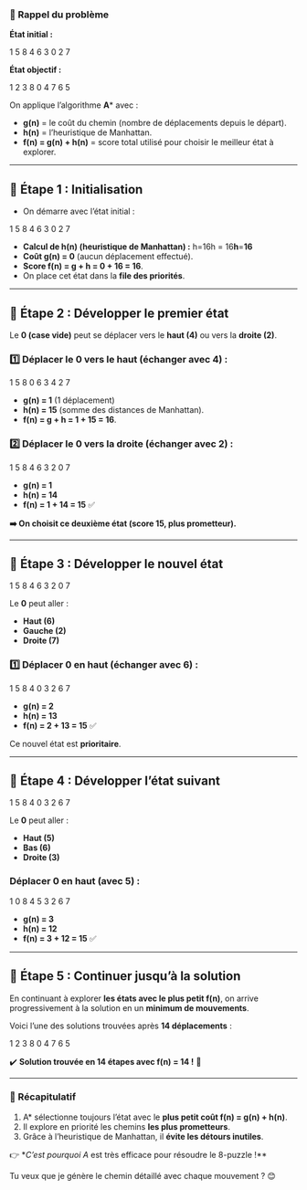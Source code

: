 ### **🔹 Rappel du problème**

**État initial :**

<span>1  5  8
4  6  3
0  2  7
</span></span></code></div></div></pre>

**État objectif :**

<span>1  2  3
8  0  4
7  6  5
</span></span></code></div></div></pre>

On applique l’algorithme **A**\* avec :

* **g(n)** = le coût du chemin (nombre de déplacements depuis le départ).
* **h(n)** = l’heuristique de Manhattan.
* **f(n) = g(n) + h(n)** = score total utilisé pour choisir le meilleur état à explorer.

---

## **🔹 Étape 1 : Initialisation**

* On démarre avec l’état initial :

<span>1  5  8
4  6  3
0  2  7
</span></span></code></div></div></pre>

* **Calcul de h(n) (heuristique de Manhattan) :**
  h=16h = 16**h**=**16**
* **Coût g(n) = 0** (aucun déplacement effectué).
* **Score f(n) = g + h = 0 + 16 = 16**.
* On place cet état dans la **file des priorités**.

---

## **🔹 Étape 2 : Développer le premier état**

Le **0 (case vide)** peut se déplacer vers le **haut (4)** ou vers la **droite (2)**.

### **1️⃣ Déplacer le 0 vers le haut (échanger avec 4) :**

<span>1  5  8
0  6  3
4  2  7
</span></span></code></div></div></pre>

* **g(n) = 1** (1 déplacement)
* **h(n) = 15** (somme des distances de Manhattan).
* **f(n) = g + h = 1 + 15 = 16**.

### **2️⃣ Déplacer le 0 vers la droite (échanger avec 2) :**

<span>1  5  8
4  6  3
2  0  7
</span></span></code></div></div></pre>

* **g(n) = 1**
* **h(n) = 14**
* **f(n) = 1 + 14 = 15** ✅

**➡️ On choisit ce deuxième état (score 15, plus prometteur).**

---

## **🔹 Étape 3 : Développer le nouvel état**

<span>1  5  8
4  6  3
2  0  7
</span></span></code></div></div></pre>

Le **0** peut aller :

* **Haut (6)**
* **Gauche (2)**
* **Droite (7)**

### **1️⃣ Déplacer 0 en haut (échanger avec 6) :**

<span>1  5  8
4  0  3
2  6  7
</span></span></code></div></div></pre>

* **g(n) = 2**
* **h(n) = 13**
* **f(n) = 2 + 13 = 15** ✅

Ce nouvel état est **prioritaire**.

---

## **🔹 Étape 4 : Développer l’état suivant**

<span>1  5  8
4  0  3
2  6  7
</span></span></code></div></div></pre>

Le **0** peut aller :

* **Haut (5)**
* **Bas (6)**
* **Droite (3)**

### **Déplacer 0 en haut (avec 5) :**

<span>1  0  8
4  5  3
2  6  7
</span></span></code></div></div></pre>

* **g(n) = 3**
* **h(n) = 12**
* **f(n) = 3 + 12 = 15** ✅

---

## **🔹 Étape 5 : Continuer jusqu’à la solution**

En continuant à explorer **les états avec le plus petit f(n)**, on arrive progressivement à la solution en un **minimum de mouvements**.

Voici l’une des solutions trouvées après **14 déplacements** :

<span>1  2  3
8  0  4
7  6  5
</span></span></code></div></div></pre>

✔️ **Solution trouvée en 14 étapes avec f(n) = 14 !** 🚀

---

### **🔹 Récapitulatif**

1. A\* sélectionne toujours l’état avec le **plus petit coût f(n) = g(n) + h(n)**.
2. Il explore en priorité les chemins **les plus prometteurs**.
3. Grâce à l’heuristique de Manhattan, il **évite les détours inutiles**.

👉 **C’est pourquoi A* est très efficace pour résoudre le 8-puzzle !*\*

Tu veux que je génère le chemin détaillé avec chaque mouvement ? 😊
